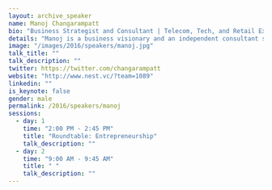 ```yaml
---
layout: archive_speaker
name: Manoj Changarampatt
bio: "Business Strategist and Consultant | Telecom, Tech, and Retail Expert | Entrepreneur and Startup Advisor"
details: "Manoj is a business visionary and an independent consultant specializing in building up brands, ecosystems and executing turn-arounds. He lives in Nairobi and he has experience across East & West Africa as well as the Middle East. Having previously worked with Samsung and Nokia, he has a bias towards telecom and technology ventures but can lend support to companies that require retail and distribution expertise as well. After 25 years of corporate experience, he has delved into entrepreneurship with ventures like SavannaByte.com whilst advising entrepreneurs and startups across Nairobi."
image: "/images/2016/speakers/manoj.jpg"
talk_title: ""
talk_description: ""
twitter: https://twitter.com/changarampatt
website: "http://www.nest.vc/?team=1089"
linkedin: ""
is_keynote: false
gender: male
permalink: /2016/speakers/manoj
sessions:
  - day: 1
    time: "2:00 PM - 2:45 PM"
    title: "Roundtable: Entrepreneurship"
    talk_description: ""
  - day: 2
    time: "9:00 AM - 9:45 AM"
    title: " "
    talk_description: ""
---
```

